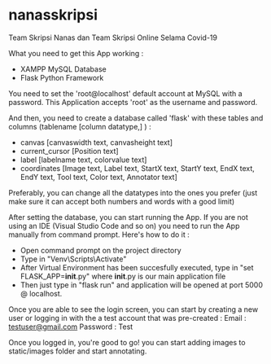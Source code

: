 # nanasskripsi
Team Skripsi Nanas dan Team Skripsi Online Selama Covid-19

What you need to get this App working :
- XAMPP MySQL Database
- Flask Python Framework

You need to set the 'root@localhost' default account at MySQL with a password. This Application accepts 'root' as the username and password.

And then, you need to create a database called 'flask' with these tables and columns (tablename [column datatype,] ) :
- canvas [canvaswidth text, canvasheight text]
- current_cursor [Position text]
- label [labelname text, colorvalue text]
- coordinates [Image text, Label text, StartX text, StartY text, EndX text, EndY text, Tool text, Color text, Annotator text]

Preferably, you can change all the datatypes into the ones you prefer (just make sure it can accept both numbers and words with a good limit)

After setting the database, you can start running the App. If you are not using an IDE (Visual Studio Code and so on) you need to run the App manually from command prompt. Here's how to do it :
- Open command prompt on the project directory
- Type in "Venv\Scripts\Activate"
- After Virtual Environment has been succesfully executed, type in "set FLASK_APP=__init__.py" where __init__.py is our main application file
- Then just type in "flask run" and application will be opened at port 5000 @ localhost.

Once you are able to see the login screen, you can start by creating a new user or logging in with the a test account that was pre-created :
Email     : testuser@gmail.com
Password  : Test

Once you logged in, you're good to go! you can start adding images to static/images folder and start annotating.
